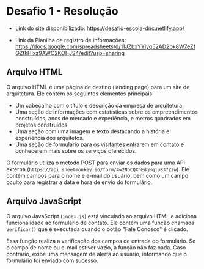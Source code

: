 # Desafio 1 - Resolução

- Link do site disponibilizado: https://desafio-escola-dnc.netlify.app/

- Link da Planilha de registro de informações: https://docs.google.com/spreadsheets/d/11JZbxYYlyq52AD2bk8W7eZfGZtkHlxz9AWC2KOI-JS4/edit?usp=sharing




## Arquivo HTML

O arquivo HTML é uma página de destino (landing page) para um site de arquitetura. Ele contém os seguintes elementos principais:

- Um cabeçalho com o título e descrição da empresa de arquitetura.
- Uma seção de informações com estatísticas sobre os empreendimentos construídos, anos de mercado e experiência, e metros quadrados em projetos construídos.
- Uma seção com uma imagem e texto destacando a história e experiência dos arquitetos.
- Uma seção de formulário para os visitantes entrarem em contato e conhecerem mais sobre os serviços oferecidos.

O formulário utiliza o método POST para enviar os dados para uma API externa (`https://api.sheetmonkey.io/form/4w2NbCQXnEdgHqju837Z2w`). Ele contém campos para o nome e e-mail do usuário, bem como um campo oculto para registrar a data e hora de envio do formulário.

## Arquivo JavaScript

O arquivo JavaScript (`index.js`) está vinculado ao arquivo HTML e adiciona funcionalidade ao formulário de contato. Ele contém uma função chamada `Verificar()` que é executada quando o botão "Fale Conosco" é clicado.

Essa função realiza a verificação dos campos de entrada do formulário. Se o campo de nome ou e-mail estiver vazio, a função não faz nada. Caso contrário, exibe uma mensagem de alerta ao usuário, informando que o formulário foi enviado com sucesso.
